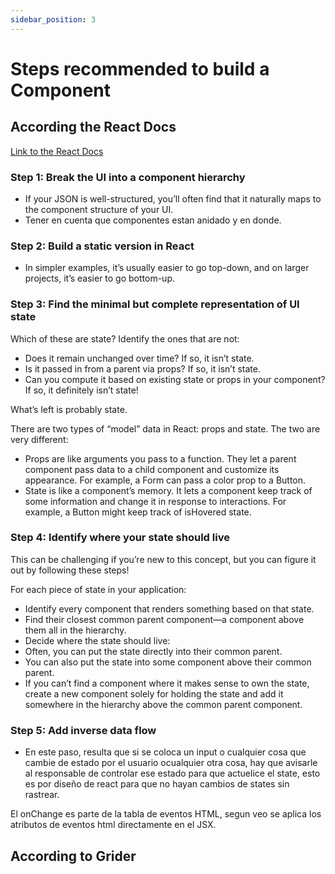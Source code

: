 ```yaml
---
sidebar_position: 3
---
```


# Steps recommended to build a Component

## According the React Docs

[Link to the React Docs](https://react.dev/learn/thinking-in-react)

### Step 1: Break the UI into a component hierarchy

- If your JSON is well-structured, you’ll often find that it naturally maps to the component structure of your UI.
- Tener en cuenta que componentes estan anidado y en donde.

### Step 2: Build a static version in React

- In simpler examples, it’s usually easier to go top-down, and on larger projects, it’s easier to go bottom-up.

### Step 3: Find the minimal but complete representation of UI state

Which of these are state? Identify the ones that are not:

- Does it remain unchanged over time? If so, it isn’t state.
- Is it passed in from a parent via props? If so, it isn’t state.
- Can you compute it based on existing state or props in your component? If so, it definitely isn’t state!

What’s left is probably state.

There are two types of “model” data in React: props and state. The two are very different:

- Props are like arguments you pass to a function. They let a parent component pass data to a child component and customize its appearance. For example, a Form can pass a color prop to a Button.
- State is like a component’s memory. It lets a component keep track of some information and change it in response to interactions. For example, a Button might keep track of isHovered state.

### Step 4: Identify where your state should live

This can be challenging if you’re new to this concept, but you can figure it out by following these steps!

For each piece of state in your application:

- Identify every component that renders something based on that state.
- Find their closest common parent component—a component above them all in the hierarchy.
- Decide where the state should live:
- Often, you can put the state directly into their common parent.
- You can also put the state into some component above their common parent.
- If you can’t find a component where it makes sense to own the state, create a new component solely for holding the state and add it somewhere in the hierarchy above the common parent component.

### Step 5: Add inverse data flow

- En este paso, resulta que si se coloca un input o cualquier cosa que cambie de estado por el usuario ocualquier otra cosa, hay que avisarle al responsable de controlar ese estado para que actuelice el state, esto es por diseño de react para que no hayan cambios de states sin rastrear.

El onChange es parte de la tabla de eventos HTML, segun veo se aplica los atributos de eventos html directamente en el JSX.

## According to Grider
